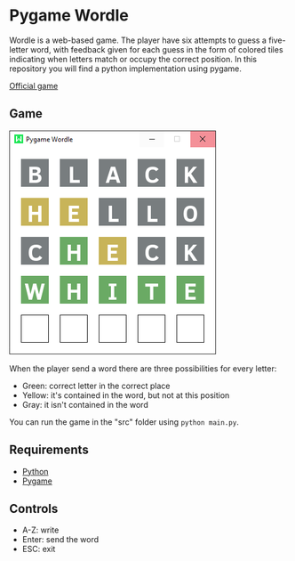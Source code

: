 # Pygame Wordle

Wordle is a web-based game. The player have six attempts to guess a five-letter word, with feedback given for each guess in the form of colored tiles indicating when letters match or occupy the correct position. In this repository you will find a python implementation using pygame.

[Official game](https://www.nytimes.com/games/wordle/index.html)

## Game

![screenshot](./imgs/screenshot.PNG)

When the player send a word there are three possibilities for every letter:

- Green: correct letter in the correct place
- Yellow: it's contained in the word, but not at this position
- Gray: it isn't contained in the word

You can run the game in the "src" folder using `python main.py`. 

## Requirements

- [Python](https://python.org)
- [Pygame](https://www.pygame.org/news)

## Controls 

- A-Z: write
- Enter: send the word
- ESC: exit
